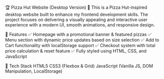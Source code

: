 🏆 Pizza Hut Website (Desktop Version) 🍕
This is a Pizza Hut-inspired desktop website built to enhance my frontend development skills. The project focuses on delivering a visually appealing and interactive user experience with a modern UI, smooth animations, and responsive design.

🚀 Features
✅ Homepage with a promotional banner & featured pizzas
✅ Menu section with dynamic price updates based on size selection
✅ Add to Cart functionality with localStorage support
✅ Checkout system with total price calculation & reset feature
✅ Fully styled using HTML, CSS, and JavaScript

🔧 Tech Stack
HTML5
CSS3 (Flexbox & Grid)
JavaScript (Vanilla JS, DOM Manipulation, LocalStorage)
